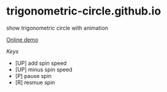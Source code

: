 # trigonometric-circle.github.io
show trigonometric circle with animation

[Online demo](https://code-irans.github.io/trigonometric-circle/trigonometric_circle.html)

*Keys*
* [UP] add spin speed
* [UP] minus spin speed
* [P] pause spin
* [R] resmue spin
